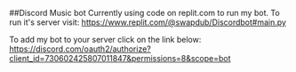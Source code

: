##Discord Music bot
Currently using code on replit.com to run my bot. To run it's server visit: 
https://www.replit.com/@swapdub/Discordbot#main.py

To add my bot to your server click on the link below: 
https://discord.com/oauth2/authorize?client_id=730602425807011847&permissions=8&scope=bot
